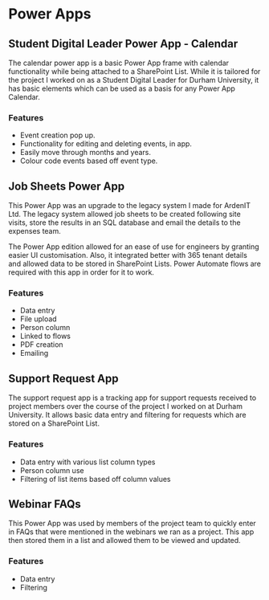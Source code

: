 # Power Apps

## Student Digital Leader Power App - Calendar

The calendar power app is a basic Power App frame with calendar functionality while being attached to a SharePoint List. While it is tailored for the project I worked on as a Student Digital Leader for Durham University, it has basic elements which can be used as a basis for any Power App Calendar. 

### Features
- Event creation pop up.
- Functionality for editing and deleting events, in app.
- Easily move through months and years.
- Colour code events based off event type.

## Job Sheets Power App

This Power App was an upgrade to the legacy system I made for ArdenIT Ltd. The legacy system allowed job sheets to be created following site visits, store the results in an SQL database and email the details to the expenses team. 

The Power App edition allowed for an ease of use for engineers by granting easier UI customisation. Also, it integrated better with 365 tenant details and allowed data to be stored in SharePoint Lists. Power Automate flows are required with this app in order for it to work. 

### Features
- Data entry
- File upload
- Person column
- Linked to flows
- PDF creation
- Emailing

## Support Request App

The support request app is a tracking app for support requests received to project members over the course of the project I worked on at Durham University. It allows basic data entry and filtering for requests which are stored on a SharePoint List. 

### Features
- Data entry with various list column types
- Person column use
- Filtering of list items based off column values

## Webinar FAQs 

This Power App was used by members of the project team to quickly enter in FAQs that were mentioned in the webinars we ran as a project. This app then stored them in a list and allowed them to be viewed and updated. 

### Features
- Data entry
- Filtering
